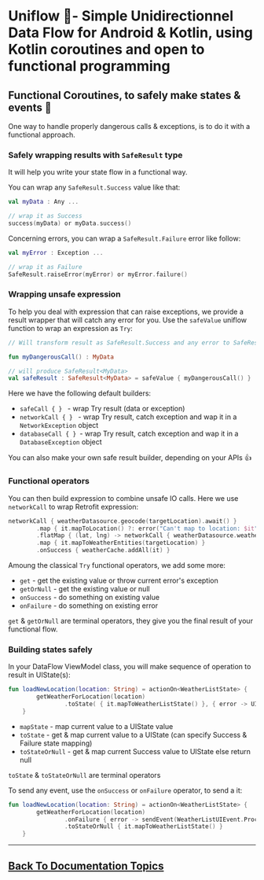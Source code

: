 # Uniflow 🦄- Simple Unidirectionnel Data Flow for Android & Kotlin, using Kotlin coroutines and open to functional programming

## Functional Coroutines, to safely make states & events 🌈

One way to handle properly dangerous calls & exceptions, is to do it with a functional approach.

### Safely wrapping results with `SafeResult` type

It will help you write your state flow in a functional way.

You can wrap any `SafeResult.Success` value like that:

```kotlin
val myData : Any ...

// wrap it as Success
success(myData) or myData.success()
```

Concerning errors, you can wrap a `SafeResult.Failure` error like follow:

```kotlin
val myError : Exception ...

// wrap it as Failure
SafeResult.raiseError(myError) or myError.failure()
```

### Wrapping unsafe expression

To help you deal with expression that can raise exceptions, we provide a result wrapper that will catch any error for you. Use the `safeValue` uniflow function to wrap an expression as `Try`:

```kotlin
// Will transform result as SafeResult.Success and any error to SafeResult.Error

fun myDangerousCall() : MyData

// will produce SafeResult<MyData>
val safeResult : SafeResult<MyData> = safeValue { myDangerousCall() }
```

Here we have the following default builders:

- `safeCall { } ` - wrap Try result (data or exception)
- `networkCall { } ` - wrap Try result, catch exception and wap it in a `NetworkException` object
- `databaseCall { } `- wrap Try result, catch exception and wap it in a `DatabaseException` object

You can also make your own safe result builder, depending on your APIs 👍

### Functional operators

You can then build expression to combine unsafe IO calls. Here we use `networkCall` to wrap Retrofit expression:

```kotlin
networkCall { weatherDatasource.geocode(targetLocation).await() }
	    .map { it.mapToLocation() ?: error("Can't map to location: $it") }
	    .flatMap { (lat, lng) -> networkCall { weatherDatasource.weather(lat, lng).await() } }
	    .map { it.mapToWeatherEntities(targetLocation) }
	    .onSuccess { weatherCache.addAll(it) }
```

Amoung the classical `Try` functional operators, we add some more:  
- `get` - get the existing value or throw current error's exception
- `getOrNull` - get the existing value or null
- `onSuccess` - do something on existing value
- `onFailure` - do something on existing error

`get` & `getOrNull` are terminal operators, they give you the final result of your functional flow.

### Building states safely

In your DataFlow ViewModel class, you will make sequence of operation to result in UIState(s):

```kotlin
fun loadNewLocation(location: String) = actionOn<WeatherListState> {
        getWeatherForLocation(location)
                .toState( { it.mapToWeatherListState() }, { error -> UIState.Failed(error = error) })
    }
```

- `mapState` - map current value to a UIState value
- `toState` - get & map current value to a UIState (can specify Success & Failure state mapping)
- `toStateOrNull` - get & map current Success value to UIState else return null

`toState` & `toStateOrNull` are terminal operators

To send any event, use the `onSuccess` or `onFailure` operator, to send a it:

```kotlin
fun loadNewLocation(location: String) = actionOn<WeatherListState> {
        getWeatherForLocation(location)
                .onFailure { error -> sendEvent(WeatherListUIEvent.ProceedLocationFailed(location, error)) }
                .toStateOrNull { it.mapToWeatherListState() }
    }
```

----

## [Back To Documentation Topics](../README.md#getting-started--documentation-)
